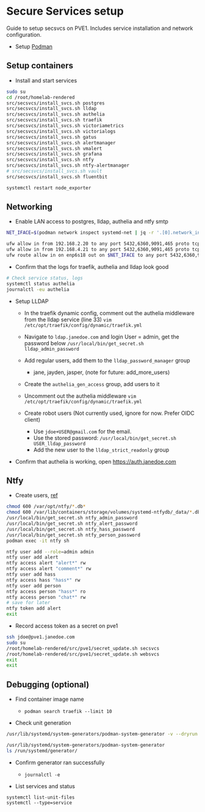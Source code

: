 # Secure Services setup
Guide to setup secsvcs on PVE1. Includes service installation and network configuration.

- Setup [Podman](./podman.md)

## Setup containers
- Install and start services
```bash
sudo su
cd /root/homelab-rendered
src/secsvcs/install_svcs.sh postgres
src/secsvcs/install_svcs.sh lldap
src/secsvcs/install_svcs.sh authelia
src/secsvcs/install_svcs.sh traefik
src/secsvcs/install_svcs.sh victoriametrics
src/secsvcs/install_svcs.sh victorialogs
src/secsvcs/install_svcs.sh gatus
src/secsvcs/install_svcs.sh alertmanager
src/secsvcs/install_svcs.sh vmalert
src/secsvcs/install_svcs.sh grafana
src/secsvcs/install_svcs.sh ntfy
src/secsvcs/install_svcs.sh ntfy-alertmanager
# src/secsvcs/install_svcs.sh vault
src/secsvcs/install_svcs.sh fluentbit

systemctl restart node_exporter
```

## Networking
- Enable LAN access to postgres, lldap, authelia and ntfy smtp
```bash
NET_IFACE=$(podman network inspect systemd-net | jq -r '.[0].network_interface')

ufw allow in from 192.168.2.20 to any port 5432,6360,9091,465 proto tcp
ufw allow in from 192.168.4.21 to any port 5432,6360,9091,465 proto tcp
ufw route allow in on enp6s18 out on $NET_IFACE to any port 5432,6360,9091,465 proto tcp
```

- Confirm that the logs for traefik, authelia and lldap look good 
```bash
# Check service status, logs
systemctl status authelia
journalctl -eu authelia
```

- Setup LLDAP
  - In the traefik dynamic config, comment out the authelia middleware from the lldap service (line 33)
    `vim /etc/opt/traefik/config/dynamic/traefik.yml`
  - Navigate to `ldap.janedoe.com` and login
    User = admin, get the password below
    `/usr/local/bin/get_secret.sh lldap_admin_password`
  - Add regular users, add them to the `lldap_password_manager` group
    - jane, jayden, jasper,  (note for future: add_more_users)
  - Create the `authelia_gen_access` group, add users to it
  - Uncomment out the authelia middleware
    `vim /etc/opt/traefik/config/dynamic/traefik.yml`

  - Create robot users (Not currently used, ignore for now. Prefer OIDC client)
    - Use `jdoe+USER@gmail.com` for the email.
    - Use the stored password:
      `/usr/local/bin/get_secret.sh USER_lldap_password`
    - Add the new user to the `lldap_strict_readonly` group

- Confirm that authelia is working, open https://auth.janedoe.com

## Ntfy

- Create users, [ref](https://docs.ntfy.sh/config/#users-and-roles)
```bash
chmod 600 /var/opt/ntfy/*.db*
chmod 600 /var/lib/containers/storage/volumes/systemd-ntfydb/_data/*.db*
/usr/local/bin/get_secret.sh ntfy_admin_password
/usr/local/bin/get_secret.sh ntfy_alert_password
/usr/local/bin/get_secret.sh ntfy_hass_password
/usr/local/bin/get_secret.sh ntfy_person_password
podman exec -it ntfy sh
```
```bash
ntfy user add --role=admin admin
ntfy user add alert
ntfy access alert "alert*" rw
ntfy access alert "comment*" rw
ntfy user add hass
ntfy access hass "hass*" rw
ntfy user add person
ntfy access person "hass*" ro
ntfy access person "chat*" rw
# save for later
ntfy token add alert
exit
```
- Record access token as a secret on pve1
```bash
ssh jdoe@pve1.janedoe.com
sudo su
/root/homelab-rendered/src/pve1/secret_update.sh secsvcs
/root/homelab-rendered/src/pve1/secret_update.sh websvcs
exit
exit
```

## Debugging (optional)
- Find container image name
  - `podman search traefik --limit 10`

- Check unit generation
```bash
/usr/lib/systemd/system-generators/podman-system-generator -v --dryrun

/usr/lib/systemd/system-generators/podman-system-generator
ls /run/systemd/generator/
```

- Confirm generator ran successfully
  - `journalctl -e`

- List services and status
```
systemctl list-unit-files
systemctl --type=service
```
